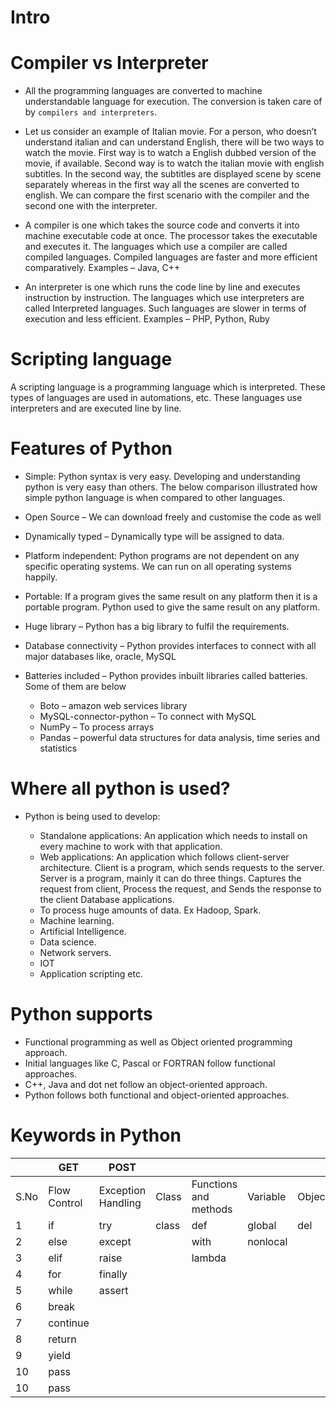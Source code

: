 # Intro

# Compiler vs Interpreter

- All the programming languages are converted to machine understandable language for execution. The conversion is taken care of by `compilers and interpreters`.

- Let us consider an example of Italian movie. For a person, who doesn’t understand italian and can understand English, there will be two ways to watch the movie. First way is to watch a English dubbed version of the movie, if available. Second way is to watch the italian movie with english subtitles. In the second way, the subtitles are displayed scene by scene separately whereas in the first way all the scenes are converted to english. We can compare the first scenario with the compiler and the second one with the interpreter.

- A compiler is one which takes the source code and converts it into machine executable code at once. The processor takes the executable and executes it. The languages which use a compiler are called compiled languages. Compiled languages are faster and more efficient comparatively. Examples – Java, C++

- An interpreter is one which runs the code line by line and executes instruction by instruction. The languages which use interpreters are called Interpreted languages. Such languages are slower in terms of execution and less efficient. Examples – PHP, Python, Ruby

# Scripting language

A scripting language is a programming language which is interpreted. These types of languages are used in automations, etc. These languages use interpreters and are executed line by line.

# Features of Python

- Simple: Python syntax is very easy. Developing and understanding python is very easy than others. The below comparison illustrated how simple python language is when compared to other languages.

- Open Source – We can download freely and customise the code as well

- Dynamically typed – Dynamically type will be assigned to data.

- Platform independent: Python programs are not dependent on any specific operating systems. We can run on all operating systems happily.

- Portable: If a program gives the same result on any platform then it is a portable program. Python used to give the same result on any platform.

- Huge library – Python has a big library to fulfil the requirements.

- Database connectivity – Python provides interfaces to connect with all major databases like, oracle, MySQL

- Batteries included – Python provides inbuilt libraries called batteries. Some of them are below
  - Boto – amazon web services library
  - MySQL-connector-python – To connect with MySQL
  - NumPy – To process arrays
  - Pandas – powerful data structures for data analysis, time series and statistics

# Where all python is used?

- Python is being used to develop:

  - Standalone applications: An application which needs to install on every machine to work with that application.
  - Web applications: An application which follows client-server architecture. Client is a program, which sends requests to the server. Server is a program, mainly it can do three things. Captures the request from client, Process the request, and Sends the response to the client
    Database applications.
  - To process huge amounts of data. Ex Hadoop, Spark.
  - Machine learning.
  - Artificial Intelligence.
  - Data science.
  - Network servers.
  - IOT
  - Application scripting etc.

# Python supports

- Functional programming as well as Object oriented programming approach.
- Initial languages like C, Pascal or FORTRAN follow functional approaches.
- C++, Java and dot net follow an object-oriented approach.
- Python follows both functional and object-oriented approaches.

# Keywords in Python

|      | GET          | POST               |       |                       |          |        |        |            |                    |         |
| ---- | ------------ | ------------------ | ----- | --------------------- | -------- | ------ | ------ | ---------- | ------------------ | ------- |
| S.No | Flow Control | Exception Handling | Class | Functions and methods | Variable | Object | Module | Membership | Build-in Constants | Logical |
| 1    | if           | try                | class | def                   | global   | del    | import | is         | True               | and     |
| 2    | else         | except             |       | with                  | nonlocal |        | from   | in         | False              | or      |
| 3    | elif         | raise              |       | lambda                |          |        | as     |            | None               | not     |
| 4    | for          | finally            |       |                       |          |        |        |            |                    |         |
| 5    | while        | assert             |       |                       |          |        |        |            |                    |         |
| 6    | break        |                    |       |                       |          |        |        |            |                    |         |
| 7    | continue     |                    |       |                       |          |        |        |            |                    |         |
| 8    | return       |                    |       |                       |          |        |        |            |                    |         |
| 9    | yield        |                    |       |                       |          |        |        |            |                    |         |
| 10   | pass         |                    |       |                       |          |        |        |            |                    |         |
| 10   | pass         |                    |       |                       |          |        |        |            |                    |         |
